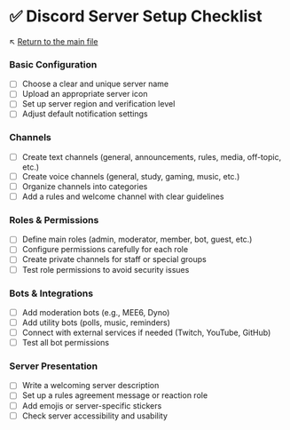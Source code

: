# ✅ Discord Server Setup Checklist

↖️ [Return to the main file](../README.md)

### Basic Configuration
- [ ] Choose a clear and unique server name
- [ ] Upload an appropriate server icon
- [ ] Set up server region and verification level
- [ ] Adjust default notification settings

### Channels
- [ ] Create text channels (general, announcements, rules, media, off-topic, etc.)
- [ ] Create voice channels (general, study, gaming, music, etc.)
- [ ] Organize channels into categories
- [ ] Add a rules and welcome channel with clear guidelines

### Roles & Permissions
- [ ] Define main roles (admin, moderator, member, bot, guest, etc.)
- [ ] Configure permissions carefully for each role
- [ ] Create private channels for staff or special groups
- [ ] Test role permissions to avoid security issues

### Bots & Integrations
- [ ] Add moderation bots (e.g., MEE6, Dyno)
- [ ] Add utility bots (polls, music, reminders)
- [ ] Connect with external services if needed (Twitch, YouTube, GitHub)
- [ ] Test all bot permissions

### Server Presentation
- [ ] Write a welcoming server description
- [ ] Set up a rules agreement message or reaction role
- [ ] Add emojis or server-specific stickers
- [ ] Check server accessibility and usability